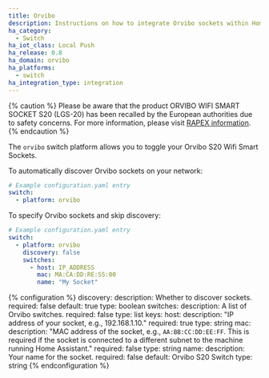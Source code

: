 ```yaml
---
title: Orvibo
description: Instructions on how to integrate Orvibo sockets within Home Assistant.
ha_category:
  - Switch
ha_iot_class: Local Push
ha_release: 0.8
ha_domain: orvibo
ha_platforms:
  - switch
ha_integration_type: integration
---
```


{% caution %}
Please be aware that the product ORVIBO WIFI SMART SOCKET S20 (LGS-20) has been recalled by the European authorities due to safety concerns. For more information, please visit [RAPEX information](https://ec.europa.eu/consumers/consumers_safety/safety_products/rapex/alerts/?event=viewProduct&reference=A12/1577/15&lng=en).
{% endcaution %}

The `orvibo` switch platform allows you to toggle your Orvibo S20 Wifi Smart Sockets.

To automatically discover Orvibo sockets on your network:

```yaml
# Example configuration.yaml entry
switch:
  - platform: orvibo
```

To specify Orvibo sockets and skip discovery:

```yaml
# Example configuration.yaml entry
switch:
  - platform: orvibo
    discovery: false
    switches:
      - host: IP_ADDRESS
        mac: MA:CA:DD:RE:SS:00
        name: "My Socket"
```

{% configuration %}
discovery:
  description: Whether to discover sockets.
  required: false
  default: true
  type: boolean
switches:
  description: A list of Orvibo switches.
  required: false
  type: list
  keys:
    host:
      description: "IP address of your socket, e.g., 192.168.1.10."
      required: true
      type: string
    mac:
      description: "MAC address of the socket, e.g., `AA:BB:CC:DD:EE:FF`. This is required if the socket is connected to a different subnet to the machine running Home Assistant."
      required: false
      type: string
    name:
      description: Your name for the socket.
      required: false
      default: Orvibo S20 Switch
      type: string
{% endconfiguration %}

